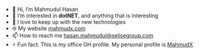 - 👋 Hi, I’m Mahmudul Hasan
- 👀 I’m interested in **dotNET**, and anything that is interesting
- 🌱 I love to keep up with the new technologies
- 🌐 My website [mahmudx.com](https://mahmudx.com)
- 📫 How to reach me [hasan.mahmudul@selisegroup.com](mailto:hasan.mahmudul@selisegroup.com)
- ⚡ Fun fact: This is my office GH profile. My personal profile is [MahmudX](https://github.com/mahmudx)
